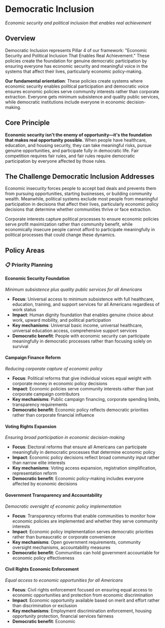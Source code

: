 # Democratic Inclusion
*Economic security and political inclusion that enables real achievement*

## Overview

Democratic Inclusion represents Pillar 4 of our framework: "Economic Security and Political Inclusion That Enables Real Achievement." These policies create the foundation for genuine democratic participation by ensuring everyone has economic security and meaningful voice in the systems that affect their lives, particularly economic policy-making.

**Our fundamental orientation**: These policies create systems where economic security enables political participation and democratic voice ensures economic policies serve community interests rather than corporate extraction. Everyone gets minimum subsistence and quality public services, while democratic institutions include everyone in economic decision-making.

## Core Principle

**Economic security isn't the enemy of opportunity—it's the foundation that makes real opportunity possible.** When people have healthcare, education, and housing security, they can take meaningful risks, pursue genuine opportunities, and participate fully in democratic life. Fair competition requires fair rules, and fair rules require democratic participation by everyone affected by those rules.

## The Challenge Democratic Inclusion Addresses

Economic insecurity forces people to accept bad deals and prevents them from pursuing opportunities, starting businesses, or building community wealth. Meanwhile, political systems exclude most people from meaningful participation in decisions that affect their lives, particularly economic policy decisions that determine whether communities thrive or face extraction.

Corporate interests capture political processes to ensure economic policies serve profit maximization rather than community benefit, while economically insecure people cannot afford to participate meaningfully in political processes that could change these dynamics.

## Policy Areas

### 📋 Priority Planning

#### Economic Security Foundation
*Minimum subsistence plus quality public services for all Americans*

- **Focus**: Universal access to minimum subsistence with full healthcare, education, training, and support services for all Americans regardless of work status
- **Impact**: Human dignity foundation that enables genuine choice about work, upward mobility, and political participation
- **Key mechanisms**: Universal basic income, universal healthcare, universal education access, comprehensive support services
- **Democratic benefit**: People with economic security can participate meaningfully in democratic processes rather than focusing solely on survival

#### Campaign Finance Reform
*Reducing corporate capture of economic policy*

- **Focus**: Political reforms that give individual voices equal weight with corporate money in economic policy decisions
- **Impact**: Economic policies serve community interests rather than just corporate campaign contributors
- **Key mechanisms**: Public campaign financing, corporate spending limits, transparency requirements
- **Democratic benefit**: Economic policy reflects democratic priorities rather than corporate financial influence

#### Voting Rights Expansion
*Ensuring broad participation in economic decision-making*

- **Focus**: Electoral reforms that ensure all Americans can participate meaningfully in democratic processes that determine economic policy
- **Impact**: Economic policy decisions reflect broad community input rather than narrow elite interests
- **Key mechanisms**: Voting access expansion, registration simplification, representation reform
- **Democratic benefit**: Economic policy-making includes everyone affected by economic decisions

#### Government Transparency and Accountability
*Democratic oversight of economic policy implementation*

- **Focus**: Transparency reforms that enable communities to monitor how economic policies are implemented and whether they serve community interests
- **Impact**: Economic policy implementation serves democratic priorities rather than bureaucratic or corporate convenience
- **Key mechanisms**: Open government requirements, community oversight mechanisms, accountability measures
- **Democratic benefit**: Communities can hold government accountable for economic policy effectiveness

#### Civil Rights Economic Enforcement
*Equal access to economic opportunities for all Americans*

- **Focus**: Civil rights enforcement focused on ensuring equal access to economic opportunities and protection from economic discrimination
- **Impact**: Economic opportunity available based on merit and effort rather than discrimination or exclusion
- **Key mechanisms**: Employment discrimination enforcement, housing opportunity protection, financial services fairness
- **Democratic benefit**: Economic